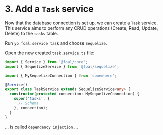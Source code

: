 # 3. Add a `Task` service

Now that the database connection is set up, we can create a `Task` service. This service aims to perform any CRUD operations (Create, Read, Update, Delete) to the `tasks` table.

Run `yo foal:service task` and choose `Sequelize`.

Open the new created `task.service.ts` file:

```typescript
import { Service } from '@foal/core';
import { SequelizeService } from '@foal/sequelize';

import { MySequelizeConnection } from 'somewhere';

@Service()
export class TaskService extends SequelizeService<any> {
  constructor(protected connection: MySequelizeConnection) {
    super('tasks', {
      // Schema
    }, connection);
  }
}

```

... is called `dependency injection` ...
